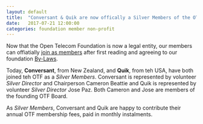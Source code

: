 ```yaml
---
layout: default
title:  "Conversant & Quik are now offically a Silver Members of the OTF!"
date:   2017-07-21 12:00:00
categories: foundation member non-profit
---
```


Now that the Open Telecom Foundation is now a legal entity, our members can offiatially [join as members](/new_member_join.html) after first reading and agreeing to our foundation [By-Laws](/bylaws.html).

Today, **Conversant**, from New Zealand, and **Quik**, from teh USA, have both joined teh OTF as a _Silver Members_.  Conversant is represented by volunteer _Silver Director_ and Chairperson Cameron Beattie and Quik is represented by volunteer _Silver Director_ Jose Paz. Both Cameron and Jose are members of the founding OTF Board. 

As _Silver Members_, Conversant and Quik are happy to contribute their annual OTF membership fees, paid in monthly instalments. 
